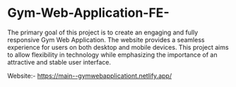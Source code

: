 # Gym-Web-Application-FE-
The primary goal of this project is to create an engaging and fully responsive Gym Web Application.  The website provides a seamless experience for users on both desktop and mobile devices. This project aims to allow flexibility in technology while emphasizing the importance of an attractive and stable user interface.

Website:- https://main--gymwebapplicationt.netlify.app/
